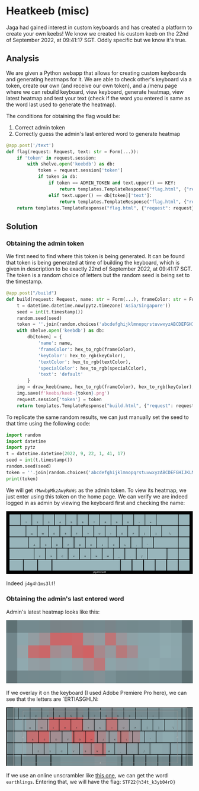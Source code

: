 # Heatkeeb (misc)

Jaga had gained interest in custom keyboards and has created a platform to create your own keebs! We know we created his custom keeb on the 22nd of September 2022, at 09:41:17 SGT. Oddly specific but we know it's true.

## Analysis
We are given a Python webapp that allows for creating custom keyboards and generating heatmaps for it. We are able to check other's keyboard via a token, create our own (and receive our own token), and a /menu page where we can rebuild keyboard, view keyboard, generate heatmap, view latest heatmap and test your text (check if the word you entered is same as the word last used to generate the heatmap).

The conditions for obtaining the flag would be:
1. Correct admin token
2. Correctly guess the admin's last entered word to generate heatmap
```python
@app.post('/text')
def flag(request: Request, text: str = Form(...)):
    if 'token' in request.session:
        with shelve.open('keebdb') as db:
            token = request.session['token']
            if token in db:
                if token == ADMIN_TOKEN and text.upper() == KEY:
                    return templates.TemplateResponse("flag.html", {"request": request, "word": text, "flag": FLAG})
                elif text.upper() == db[token]['text']:
                    return templates.TemplateResponse("flag.html", {"request": request, "word": text})
    return templates.TemplateResponse("flag.html", {"request": request})
```

## Solution
### Obtaining the admin token
We first need to find where this token is being generated. It can be found that token is being generated at time of building the keyboard, which is given in description to be exactly 22nd of September 2022, at 09:41:17 SGT. The token is a random choice of letters but the random seed is being set to the timestamp.
```python
@app.post("/build")
def build(request: Request, name: str = Form(...), frameColor: str = Form(...), keyColor: str = Form(...), textColor: str = Form(...), specialColor: str = Form(...)):
    t = datetime.datetime.now(pytz.timezone('Asia/Singapore'))
    seed = int(t.timestamp())
    random.seed(seed)
    token = ''.join(random.choices('abcdefghijklmnopqrstuvwxyzABCDEFGHIJKLMNOPQRSTUVWXYZ0123456789', k=16))
    with shelve.open('keebdb') as db:
        db[token] = {
            'name': name,
            'frameColor': hex_to_rgb(frameColor),
            'keyColor': hex_to_rgb(keyColor),
            'textColor': hex_to_rgb(textColor),
            'specialColor': hex_to_rgb(specialColor),
            'text': 'default'
        }
    img = draw_keeb(name, hex_to_rgb(frameColor), hex_to_rgb(keyColor), hex_to_rgb(textColor), hex_to_rgb(specialColor))
    img.save(f'keebs/keeb-{token}.png')
    request.session['token'] = token
    return templates.TemplateResponse("build.html", {"request": request, "resp": "Success!", "token": token})
```
To replicate the same random results, we can just manually set the seed to that time using the following code:
```python
import random
import datetime
import pytz
t = datetime.datetime(2022, 9, 22, 1, 41, 17)
seed = int(t.timestamp())
random.seed(seed)
token = ''.join(random.choices('abcdefghijklmnopqrstuvwxyzABCDEFGHIJKLMNOPQRSTUVWXYZ0123456789', k=16))
print(token)
```
We will get `rMwwbpMkzAwyRoWs` as the admin token. To view its heatmap, we just enter using this token on the home page. We can verify we are indeed logged in as admin by viewing the keyboard first and checking the name:

![img.png](img.png)

Indeed `j4g4h1ms3lf`!

### Obtaining the admin's last entered word
Admin's latest heatmap looks like this:

![img_1.png](img_1.png)

If we overlay it on the keyboard (I used Adobe Premiere Pro here), we can see that the letters are `ERTIASGHLN:

![img_2.png](img_2.png)

If we use an online unscrambler like [this one](https://wordunscrambler.me/unscramble/ertiasghln), we can get the word `earthlings`. Entering that, we will have the flag: `STF22{h34t_k3yb04rD}`